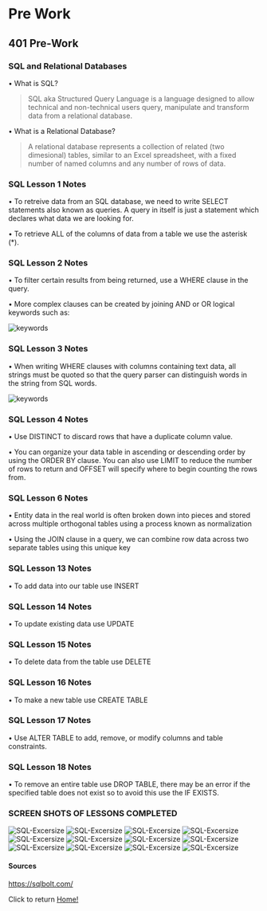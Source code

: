 # Pre Work

## 401 Pre-Work

### SQL and Relational Databases

• What is SQL?
  > SQL aka Structured Query Language is a language designed to allow technical and non-technical users query, manipulate and transform data from a relational database.

• What is a Relational Database?
  > A relational database represents a collection of related (two dimesional) tables, similar to an Excel spreadsheet, with a fixed number of named columns and any number of rows of data.

### SQL Lesson 1 Notes

• To retreive data from an SQL database, we need to write SELECT statements also known as queries. A query in itself is just a statement which declares what data we are looking for.

• To retrieve ALL of the columns of data from a table we use the asterisk (*).

### SQL Lesson 2 Notes

• To filter certain results from being returned, use a WHERE clause in the query.

• More complex clauses can be created by joining AND or OR logical keywords such as:

![keywords](SQL-IMG/keywords.png)

### SQL Lesson 3 Notes

• When writing WHERE clauses with columns containing text data, all strings must be quoted so that the query parser can distinguish words in the string from SQL words.

![keywords](SQL-IMG/keywords2.png)

### SQL Lesson 4 Notes

• Use DISTINCT to discard rows that have a duplicate column value.

• You can organize your data table in ascending or descending order by using the ORDER BY clause. You can also use LIMIT to reduce the number of rows to return and OFFSET will specify where to begin counting the rows from.

### SQL Lesson 6 Notes

• Entity data in the real world is often broken down into pieces and stored across multiple orthogonal tables using a process known as normalization

• Using the JOIN clause in a query, we can combine row data across two separate tables using this unique key

### SQL Lesson 13 Notes

• To add data into our table use INSERT

### SQL Lesson 14 Notes

• To update existing data use UPDATE

### SQL Lesson 15 Notes

• To delete data from the table use DELETE

### SQL Lesson 16 Notes

• To make a new table use CREATE TABLE

### SQL Lesson 17 Notes

• Use ALTER TABLE to add, remove, or modify columns and table constraints.

### SQL Lesson 18 Notes

• To remove an entire table use DROP TABLE, there may be an error if the specified table does not exist so to avoid this use the IF EXISTS.

### SCREEN SHOTS OF LESSONS COMPLETED

![SQL-Excersize](SQL-IMG/SQL1.png)
![SQL-Excersize](SQL-IMG/SQL2.png)
![SQL-Excersize](SQL-IMG/SQL3.png)
![SQL-Excersize](SQL-IMG/SQL4.png)
![SQL-Excersize](SQL-IMG/SQL5.png)
![SQL-Excersize](SQL-IMG/SQL6.png)
![SQL-Excersize](SQL-IMG/SQL13.png)
![SQL-Excersize](SQL-IMG/SQL14.png)
![SQL-Excersize](SQL-IMG/SQL15.png)
![SQL-Excersize](SQL-IMG/SQL16.png)
![SQL-Excersize](SQL-IMG/SQL17.png)
![SQL-Excersize](SQL-IMG/SQL18.png)

#### Sources

https://sqlbolt.com/

Click to return [Home!](../README.md)
